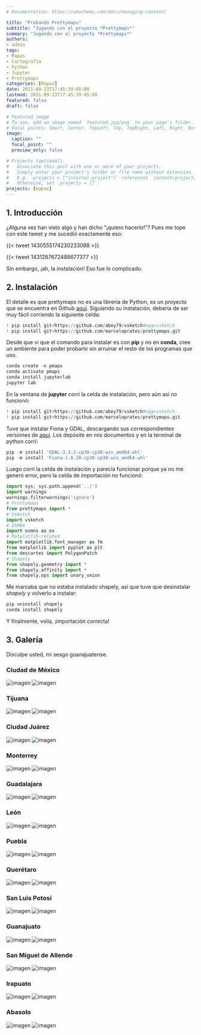 ```yaml
---
# Documentation: https://wowchemy.com/docs/managing-content/

title: "Probando Prettymaps"
subtitle: "Jugando con el proyecto *Prettymaps*"
summary: "Jugando con el proyecto *Prettymaps*"
authors: 
- admin
tags: 
- Mapas
- Cartografía
- Python
- Jupyter
- Prettymaps
categories: [Mapas]
date: 2021-09-23T17:45:39-05:00
lastmod: 2021-09-23T17:45:39-05:00
featured: false
draft: false

# Featured image
# To use, add an image named `featured.jpg/png` to your page's folder.
# Focal points: Smart, Center, TopLeft, Top, TopRight, Left, Right, BottomLeft, Bottom, BottomRight.
image:
  caption: ""
  focal_point: ""
  preview_only: false

# Projects (optional).
#   Associate this post with one or more of your projects.
#   Simply enter your project's folder or file name without extension.
#   E.g. `projects = ["internal-project"]` references `content/project/deep-learning/index.md`.
#   Otherwise, set `projects = []`.
projects: [mapas]
---
```


## 1. Introducción

¿Alguna vez han visto algo y han dicho "¡quiero hacerlo!"? Pues me tope con este tweet y me sucedió exactamente eso:

{{< tweet 1430555174230233088 >}}

{{< tweet 1431287672488677377 >}}

Sin embargo, ¡ah, la instalación! Eso fue lo complicado.

## 2. Instalación

El detalle es que prettymaps no es una librería de Python, es un proyecto que se encuentra en Github [aquí](https://github.com/marceloprates/prettymaps). Siguiendo su instalación, debería de ser muy fácil corriendo la siguiente celda:

```python
! pip install git+https://github.com/abey79/vsketch#egg=vsketch
! pip install git+https://github.com/marceloprates/prettymaps.git
```

Desde que vi que el comando para instalar es con **pip** y no en **conda**, cree un ambiente para poder probarlo sin arruinar el resto de los programas que uso.

```python
conda create -n pmaps
conda activate pmaps
conda install jupyterlab
jupyter lab
```

En la ventana de **jupyter** corrí la celda de instalación, pero aún así no funcionó:

```python
! pip install git+https://github.com/abey79/vsketch#egg=vsketch
! pip install git+https://github.com/marceloprates/prettymaps.git
```

Tuve que instalar Fiona y GDAL, descargando sus correspondientes versiones de [aquí](https://www.lfd.uci.edu/~gohlke/pythonlibs/). Los depósite en mis documentos y en la terminal de python corrí:

```python
pip -m install 'GDAL‑3.3.2‑cp38‑cp38‑win_amd64.whl'
pip -m install 'Fiona‑1.8.20‑cp38‑cp38‑win_amd64.whl'
```

Luego corrí la celda de instalación y parecía funcionar porque ya no me generó error, pero la celda de importación no funcionó: 

```python
import sys; sys.path.append('../')
import warnings
warnings.filterwarnings('ignore')
# Prettymaps
from prettymaps import *
# Vsketch
import vsketch
# OSMNX
import osmnx as ox
# Matplotlib-related
import matplotlib.font_manager as fm
from matplotlib import pyplot as plt
from descartes import PolygonPatch
# Shapely
from shapely.geometry import *
from shapely.affinity import *
from shapely.ops import unary_union
```

Me marcaba que no estaba instalado shapely, así que tuve que desinstalar *shapely* y volverlo a instalar:

```python
pip uninstall shapely
conda install shapely
```

Y finalmente, voila, ¡importación correcta!


## 3. Galería

Disculpe usted, mi sesgo guanajuatense.

### Ciudad de México

![imagen](./maps/cdmx_1.png)
![imagen](./maps/cdmx_2.png)

### Tijuana
![imagen](./maps/tijuana_3.png)
![imagen](./maps/tijuana_4.png)

### Ciudad Juárez
![imagen](./maps/cdjuarez_1.png)
![imagen](./maps/cdjuarez_2.png)

### Monterrey
![imagen](./maps/monterrey_2.png)
![imagen](./maps//monterrey_3.png)

### Guadalajara
![imagen](./maps/guadalajara_3.png)
![imagen](./maps/guadalajara_4.png)

### León
![imagen](./maps/leon_1.png)
![imagen](./maps/leon_2.png)

### Puebla
![imagen](./maps/puebla_2.png)
![imagen](./maps/puebla_3.png)

### Querétaro
![imagen](./maps/qro_1.png)
![imagen](./maps/qro_2.png)

### San Luis Potosí
![imagen](./maps/slp_2.png)
![imagen](./maps/slp_4.png)

### Guanajuato
![imagen](./maps/guanajuato_3.png)
![imagen](./maps/guanajuato_4.png)

### San Miguel de Allende
![imagen](./maps/allende_2.png)
![imagen](./maps/allende_4.png)

### Irapuato
![imagen](./maps/irapuato_2.png)
![imagen](./maps/irapuato_4.png)

### Abasolo
![imagen](./maps/abasolo_3.png)
![imagen](./maps/abasolo_4.png)
